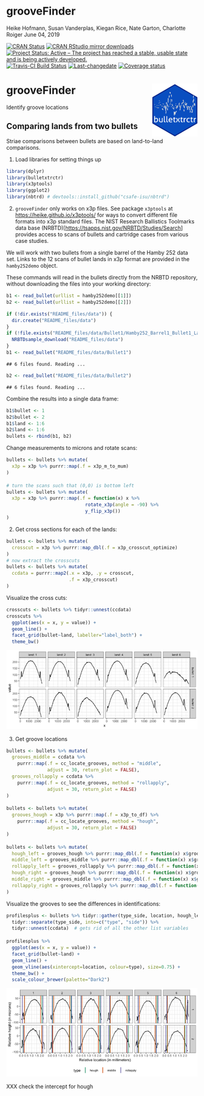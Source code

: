 grooveFinder
================
Heike Hofmann, Susan Vanderplas, Kiegan Rice, Nate Garton, Charlotte
Roiger
June 04, 2019

[![CRAN
Status](http://www.r-pkg.org/badges/version/grooveFinder)](https://cran.r-project.org/package=grooveFinder)
[![CRAN RStudio mirror
downloads](http://cranlogs.r-pkg.org/badges/grooveFinder)](http://www.r-pkg.org/pkg/grooveFinder)
[![Project Status: Active – The project has reached a stable, usable
state and is being actively
developed.](http://www.repostatus.org/badges/latest/active.svg)](http://www.repostatus.org/#active)
[![Travis-CI Build
Status](https://travis-ci.org/heike/grooveFinder.svg?branch=master)](https://travis-ci.org/heike/grooveFinder)
[![Last-changedate](https://img.shields.io/badge/last%20change-2019--06--04-yellowgreen.svg)](/commits/master)
[![Coverage
status](https://codecov.io/gh/heike/grooveFinder/branch/master/graph/badge.svg)](https://codecov.io/github/heike/grooveFinder?branch=master)

# grooveFinder <img src="man/figures/grooveFinder.png" align="right" width = "120"/>

Identify groove locations

## Comparing lands from two bullets

Striae comparisons between bullets are based on land-to-land
comparisons.

1.  Load libraries for setting things up

<!-- end list -->

``` r
library(dplyr)
library(bulletxtrctr)
library(x3ptools)
library(ggplot2)
library(nbtrd) # devtools::install_github("csafe-isu/nbtrd")
```

2.  `grooveFinder` only works on x3p files. See package `x3ptools` at
    <https://heike.github.io/x3ptools/> for ways to convert different
    file formats into x3p standard files. The NIST Research Ballistics
    Toolmarks data base
    (NRBTD)\[<https://tsapps.nist.gov/NRBTD/Studies/Search>\] provides
    access to scans of bullets and cartridge cases from various case
    studies.

We will work with two bullets from a single barrel of the Hamby 252 data
set. Links to the 12 scans of bullet lands in x3p format are provided in
the `hamby252demo` object.

These commands will read in the bullets directly from the NRBTD
repository, without downloading the files into your working directory:

``` r
b1 <- read_bullet(urllist = hamby252demo[[1]])
b2 <- read_bullet(urllist = hamby252demo[[2]])
```

``` r
if (!dir.exists("README_files/data")) {
  dir.create("README_files/data")
}
if (!file.exists("README_files/data/Bullet1/Hamby252_Barrel1_Bullet1_Land1.x3p")) {
  NRBTDsample_download("README_files/data")
}
b1 <- read_bullet("README_files/data/Bullet1")
```

    ## 6 files found. Reading ...

``` r
b2 <- read_bullet("README_files/data/Bullet2")
```

    ## 6 files found. Reading ...

Combine the results into a single data frame:

``` r
b1$bullet <- 1
b2$bullet <- 2
b1$land <- 1:6
b2$land <- 1:6
bullets <- rbind(b1, b2)
```

Change measurements to microns and rotate scans:

``` r
bullets <- bullets %>% mutate(
  x3p = x3p %>% purrr::map(.f = x3p_m_to_mum)
)

# turn the scans such that (0,0) is bottom left
bullets <- bullets %>% mutate(
  x3p = x3p %>% purrr::map(.f = function(x) x %>% 
                             rotate_x3p(angle = -90) %>%
                             y_flip_x3p())
) 
```

2.  Get cross sections for each of the lands:

<!-- end list -->

``` r
bullets <- bullets %>% mutate(
  crosscut = x3p %>% purrr::map_dbl(.f = x3p_crosscut_optimize)
)
# now extract the crosscuts
bullets <- bullets %>% mutate(
  ccdata = purrr::map2(.x = x3p, .y = crosscut, 
                       .f = x3p_crosscut)
)
```

Visualize the cross cuts:

``` r
crosscuts <- bullets %>% tidyr::unnest(ccdata)
crosscuts %>% 
  ggplot(aes(x = x, y = value)) + 
  geom_line() +
  facet_grid(bullet~land, labeller="label_both") +
  theme_bw()
```

![](README_files/figure-gfm/unnamed-chunk-7-1.png)<!-- -->

3.  Get groove locations

<!-- end list -->

``` r
bullets <- bullets %>% mutate(
  grooves_middle = ccdata %>% 
    purrr::map(.f = cc_locate_grooves, method = "middle", 
               adjust = 30, return_plot = FALSE),
  grooves_rollapply = ccdata %>% 
    purrr::map(.f = cc_locate_grooves, method = "rollapply", 
               adjust = 30, return_plot = FALSE)
)

bullets <- bullets %>% mutate(
  grooves_hough = x3p %>% purrr::map(.f = x3p_to_df) %>%
    purrr::map(.f = cc_locate_grooves, method = "hough", 
               adjust = 30, return_plot = FALSE)
)

bullets <- bullets %>% mutate(
  hough_left = grooves_hough %>% purrr::map_dbl(.f = function(x) x$groove[1]),
  middle_left = grooves_middle %>% purrr::map_dbl(.f = function(x) x$groove[1]),
  rollapply_left = grooves_rollapply %>% purrr::map_dbl(.f = function(x) x$groove[1]),
  hough_right = grooves_hough %>% purrr::map_dbl(.f = function(x) x$groove[2]),
  middle_right = grooves_middle %>% purrr::map_dbl(.f = function(x) x$groove[2]),
  rollapply_right = grooves_rollapply %>% purrr::map_dbl(.f = function(x) x$groove[2])
)
```

Visualize the grooves to see the differences in
identifications:

``` r
profilesplus <- bullets %>% tidyr::gather(type_side, location, hough_left:rollapply_right) %>%
  tidyr::separate(type_side, into=c("type", "side")) %>%
  tidyr::unnest(ccdata)  # gets rid of all the other list variables 

profilesplus %>% 
  ggplot(aes(x = x, y = value)) +
  facet_grid(bullet~land) +
  geom_line() +
  geom_vline(aes(xintercept=location, colour=type), size=0.75) +
  theme_bw() +
  scale_colour_brewer(palette="Dark2")
```

![](README_files/figure-gfm/unnamed-chunk-9-1.png)<!-- -->

XXX check the intercept for hough
